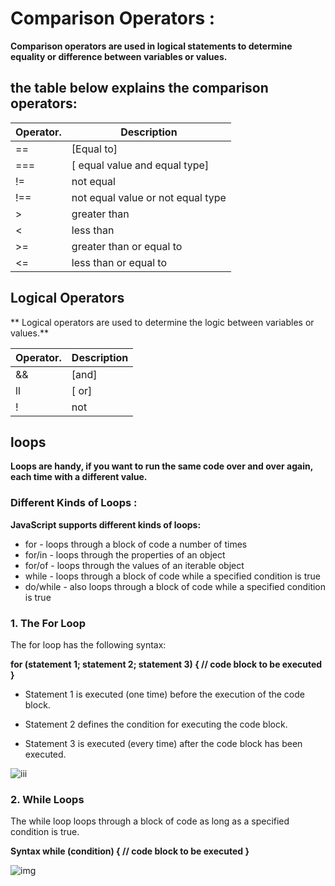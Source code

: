 # Comparison Operators :
**Comparison operators are used in logical statements to determine equality or difference between variables or values.**

## the table below explains the comparison operators:

|Operator.|Description|
|---|-----------|
==|[Equal to]
===|[	equal value and equal type]
!=|not equal
!==|not equal value or not equal type
>|	greater than
<|	less than
>=|greater than or equal to
<=|	less than or equal to

## Logical Operators
** Logical operators are used to determine the logic between variables or values.**

|Operator.|Description|
|---|-----------|
&&|[and]
ll| [	or]
!|not 

## loops
**Loops are handy, if you want to run the same code over and over again, each time with a different value.**

### Different Kinds of Loops :
**JavaScript supports different kinds of loops:**

* for - loops through a block of code a number of times
* for/in - loops through the properties of an object
* for/of - loops through the values of an iterable object
* while - loops through a block of code while a specified condition is true
* do/while - also loops through a block of code while a specified condition is true

### 1. The For Loop
The for loop has the following syntax:

**for (statement 1; statement 2; statement 3) {
  // code block to be executed
}**

* Statement 1 is executed (one time) before the execution of the code block.

* Statement 2 defines the condition for executing the code block.

* Statement 3 is executed (every time) after the code block has been executed.

![iii](https://miro.medium.com/max/1832/1*y4XG9mKM-KSzbYoHuh4_-A.png)

### 2. While Loops

The while loop loops through a block of code as long as a specified condition is true.

**Syntax
while (condition) {
  // code block to be executed
}**

![img](https://www.javascripttutorial.net/wp-content/uploads/2016/08/JavaScript-while-loop.png)



